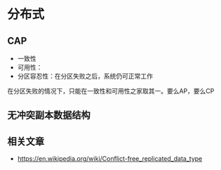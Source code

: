 # 分布式


## CAP
- 一致性
- 可用性：
- 分区容忍性：在分区失败之后，系统仍可正常工作

在分区失败的情况下，只能在一致性和可用性之家取其一。要么AP，要么CP
## 无冲突副本数据结构

## 相关文章
- https://en.wikipedia.org/wiki/Conflict-free_replicated_data_type
